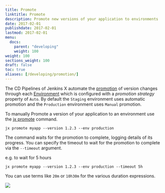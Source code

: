 ```yaml
---
title: Promote
linktitle: Promote
description: Promote new versions of your application to environments 
date: 2017-02-01
publishdate: 2017-02-01
lastmod: 2017-02-01
menu:
  docs:
    parent: "developing"
    weight: 100
weight: 100
sections_weight: 100
draft: false
toc: true
aliases: [/developing/promotion/]
---
```



The CD Pipelines of Jenkins X automate the [promotion](/about/features/#promotion) of version changes through each [Environment](/about/features/#environments) which is configured with a _promotion strategy_ property of `Auto`. By default the `Staging` environment uses automatic promotion and the `Production` environment uses `Manual` promotion. 

To manually Promote a version of your application to an environment use the [jx promote](/commands/jx_promote) command.

```shell 
jx promote myapp --version 1.2.3 --env production
```

The command waits for the promotion to complete, logging details of its progress. You can specify the timeout to wait for the promotion to complete via the `--timeout` argument.

e.g. to wait for 5 hours


```shell 
jx promote myapp --version 1.2.3 --env production --timeout 5h
```

You can use terms like `20m` or `10h30m` for the various duration expressions.

<img src="/images/overview.png" class="img-thumbnail">






